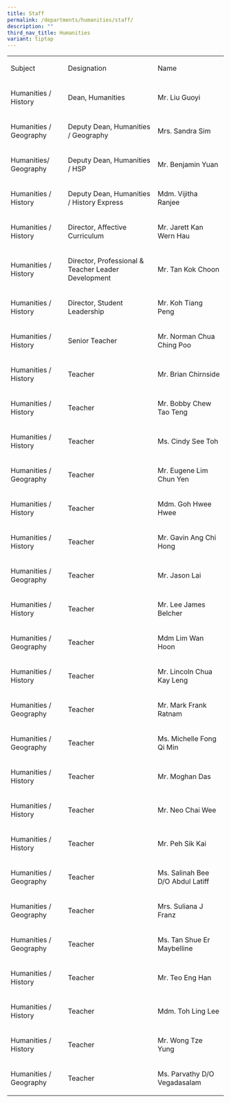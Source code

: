 ```yaml
---
title: Staff
permalink: /departments/humanities/staff/
description: ""
third_nav_title: Humanities
variant: tiptap
---
```

<table style="minWidth: 75px">
<colgroup>
<col>
<col>
<col>
</colgroup>
<tbody>
<tr>
<td rowspan="1" colspan="1">
<p>Subject</p>
</td>
<td rowspan="1" colspan="1">
<p>Designation</p>
</td>
<td rowspan="1" colspan="1">
<p>Name</p>
</td>
</tr>
<tr>
<td rowspan="1" colspan="1">
<p>Humanities / History</p>
</td>
<td rowspan="1" colspan="1">
<p>Dean, Humanities</p>
</td>
<td rowspan="1" colspan="1">
<p>Mr. Liu Guoyi</p>
</td>
</tr>
<tr>
<td rowspan="1" colspan="1">
<p>Humanities / Geography</p>
</td>
<td rowspan="1" colspan="1">
<p>Deputy Dean, Humanities / Geography</p>
</td>
<td rowspan="1" colspan="1">
<p>Mrs. Sandra Sim</p>
</td>
</tr>
<tr>
<td rowspan="1" colspan="1">
<p>Humanities/ Geography</p>
</td>
<td rowspan="1" colspan="1">
<p>Deputy Dean, Humanities / HSP</p>
</td>
<td rowspan="1" colspan="1">
<p>Mr. Benjamin Yuan</p>
</td>
</tr>
<tr>
<td rowspan="1" colspan="1">
<p>Humanities / History</p>
</td>
<td rowspan="1" colspan="1">
<p>Deputy Dean, Humanities / History Express</p>
</td>
<td rowspan="1" colspan="1">
<p>Mdm. Vijitha Ranjee</p>
</td>
</tr>
<tr>
<td rowspan="1" colspan="1">
<p>Humanities / History</p>
</td>
<td rowspan="1" colspan="1">
<p>Director, Affective Curriculum</p>
</td>
<td rowspan="1" colspan="1">
<p>Mr. Jarett Kan Wern Hau</p>
</td>
</tr>
<tr>
<td rowspan="1" colspan="1">
<p>Humanities / History</p>
</td>
<td rowspan="1" colspan="1">
<p>Director, Professional &amp; Teacher Leader Development&nbsp;</p>
</td>
<td rowspan="1" colspan="1">
<p>Mr. Tan Kok Choon</p>
</td>
</tr>
<tr>
<td rowspan="1" colspan="1">
<p>Humanities / History</p>
</td>
<td rowspan="1" colspan="1">
<p>Director, Student Leadership&nbsp;</p>
</td>
<td rowspan="1" colspan="1">
<p>Mr. Koh Tiang Peng</p>
</td>
</tr>
<tr>
<td rowspan="1" colspan="1">
<p>Humanities / History</p>
</td>
<td rowspan="1" colspan="1">
<p>Senior Teacher</p>
</td>
<td rowspan="1" colspan="1">
<p>Mr. Norman Chua Ching Poo</p>
</td>
</tr>
<tr>
<td rowspan="1" colspan="1">
<p>Humanities / History</p>
</td>
<td rowspan="1" colspan="1">
<p>Teacher</p>
</td>
<td rowspan="1" colspan="1">
<p>Mr. Brian Chirnside</p>
</td>
</tr>
<tr>
<td rowspan="1" colspan="1">
<p>Humanities / History</p>
</td>
<td rowspan="1" colspan="1">
<p>Teacher</p>
</td>
<td rowspan="1" colspan="1">
<p>Mr. Bobby Chew Tao Teng</p>
</td>
</tr>
<tr>
<td rowspan="1" colspan="1">
<p>Humanities / History</p>
</td>
<td rowspan="1" colspan="1">
<p>Teacher</p>
</td>
<td rowspan="1" colspan="1">
<p>Ms. Cindy See Toh</p>
</td>
</tr>
<tr>
<td rowspan="1" colspan="1">
<p>Humanities / Geography</p>
</td>
<td rowspan="1" colspan="1">
<p>Teacher</p>
</td>
<td rowspan="1" colspan="1">
<p>Mr. Eugene Lim Chun Yen</p>
</td>
</tr>
<tr>
<td rowspan="1" colspan="1">
<p>Humanities / History</p>
</td>
<td rowspan="1" colspan="1">
<p>Teacher</p>
</td>
<td rowspan="1" colspan="1">
<p>Mdm. Goh Hwee Hwee</p>
</td>
</tr>
<tr>
<td rowspan="1" colspan="1">
<p>Humanities / History</p>
</td>
<td rowspan="1" colspan="1">
<p>Teacher</p>
</td>
<td rowspan="1" colspan="1">
<p>Mr. Gavin Ang Chi Hong</p>
</td>
</tr>
<tr>
<td rowspan="1" colspan="1">
<p>Humanities / Geography</p>
</td>
<td rowspan="1" colspan="1">
<p>Teacher</p>
</td>
<td rowspan="1" colspan="1">
<p>Mr. Jason Lai</p>
</td>
</tr>
<tr>
<td rowspan="1" colspan="1">
<p>Humanities / History</p>
</td>
<td rowspan="1" colspan="1">
<p>Teacher</p>
</td>
<td rowspan="1" colspan="1">
<p>Mr. Lee James Belcher</p>
</td>
</tr>
<tr>
<td rowspan="1" colspan="1">
<p>Humanities / Geography</p>
</td>
<td rowspan="1" colspan="1">
<p>Teacher</p>
</td>
<td rowspan="1" colspan="1">
<p>Mdm Lim Wan Hoon</p>
</td>
</tr>
<tr>
<td rowspan="1" colspan="1">
<p>Humanities / History</p>
</td>
<td rowspan="1" colspan="1">
<p>Teacher</p>
</td>
<td rowspan="1" colspan="1">
<p>Mr. Lincoln Chua Kay Leng</p>
</td>
</tr>
<tr>
<td rowspan="1" colspan="1">
<p>Humanities / Geography</p>
</td>
<td rowspan="1" colspan="1">
<p>Teacher</p>
</td>
<td rowspan="1" colspan="1">
<p>Mr. Mark Frank Ratnam</p>
</td>
</tr>
<tr>
<td rowspan="1" colspan="1">
<p>Humanities / Geography</p>
</td>
<td rowspan="1" colspan="1">
<p>Teacher</p>
</td>
<td rowspan="1" colspan="1">
<p>Ms. Michelle Fong Qi Min</p>
</td>
</tr>
<tr>
<td rowspan="1" colspan="1">
<p>Humanities / History</p>
</td>
<td rowspan="1" colspan="1">
<p>Teacher</p>
</td>
<td rowspan="1" colspan="1">
<p>Mr. Moghan Das</p>
</td>
</tr>
<tr>
<td rowspan="1" colspan="1">
<p>Humanities / History</p>
</td>
<td rowspan="1" colspan="1">
<p>Teacher</p>
</td>
<td rowspan="1" colspan="1">
<p>Mr. Neo Chai Wee</p>
</td>
</tr>
<tr>
<td rowspan="1" colspan="1">
<p>Humanities / History</p>
</td>
<td rowspan="1" colspan="1">
<p>Teacher</p>
</td>
<td rowspan="1" colspan="1">
<p>Mr. Peh Sik Kai</p>
</td>
</tr>
<tr>
<td rowspan="1" colspan="1">
<p>Humanities / Geography</p>
</td>
<td rowspan="1" colspan="1">
<p>Teacher</p>
</td>
<td rowspan="1" colspan="1">
<p>Ms. Salinah Bee D/O Abdul Latiff</p>
</td>
</tr>
<tr>
<td rowspan="1" colspan="1">
<p>Humanities / Geography</p>
</td>
<td rowspan="1" colspan="1">
<p>Teacher</p>
</td>
<td rowspan="1" colspan="1">
<p>Mrs. Suliana J Franz</p>
</td>
</tr>
<tr>
<td rowspan="1" colspan="1">
<p>Humanities / Geography</p>
</td>
<td rowspan="1" colspan="1">
<p>Teacher</p>
</td>
<td rowspan="1" colspan="1">
<p>Ms. Tan Shue Er Maybelline</p>
</td>
</tr>
<tr>
<td rowspan="1" colspan="1">
<p>Humanities / History</p>
</td>
<td rowspan="1" colspan="1">
<p>Teacher</p>
</td>
<td rowspan="1" colspan="1">
<p>Mr. Teo Eng Han</p>
</td>
</tr>
<tr>
<td rowspan="1" colspan="1">
<p>Humanities / History</p>
</td>
<td rowspan="1" colspan="1">
<p>Teacher</p>
</td>
<td rowspan="1" colspan="1">
<p>Mdm. Toh Ling Lee</p>
</td>
</tr>
<tr>
<td rowspan="1" colspan="1">
<p>Humanities / History</p>
</td>
<td rowspan="1" colspan="1">
<p>Teacher</p>
</td>
<td rowspan="1" colspan="1">
<p>Mr. Wong Tze Yung</p>
</td>
</tr>
<tr>
<td rowspan="1" colspan="1">
<p>Humanities / Geography</p>
</td>
<td rowspan="1" colspan="1">
<p>Teacher</p>
</td>
<td rowspan="1" colspan="1">
<p>Ms. Parvathy D/O Vegadasalam&nbsp;</p>
</td>
</tr>
</tbody>
</table>
<p></p>